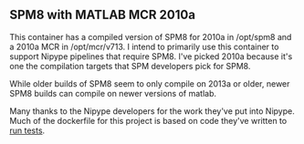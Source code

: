 ## SPM8 with MATLAB MCR 2010a

This container has a compiled version of SPM8 for 2010a in /opt/spm8 and a 2010a MCR in /opt/mcr/v713. I intend
to primarily use this container to support Nipype pipelines that require SPM8. I've picked 2010a because it's one
the compilation targets that SPM developers pick for SPM8.

While older builds of SPM8 seem to only compile on 2013a or older, newer SPM8 builds can compile on newer versions
of matlab.

Many thanks to the Nipype developers for the work they've put into Nipype. Much of the dockerfile for this project
is based on code they've written to [run tests](https://github.com/nipy/nipype/tree/55d052b/docker).
